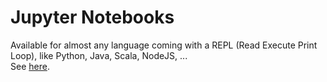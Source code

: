 # Jupyter Notebooks
Available for almost any language coming with a REPL (Read Execute Print Loop), like Python, Java, Scala, NodeJS, ...  
See [here](https://github.com/OlivierLD/oliv-ai/blob/master/JupyterNotebooks/README.md).
